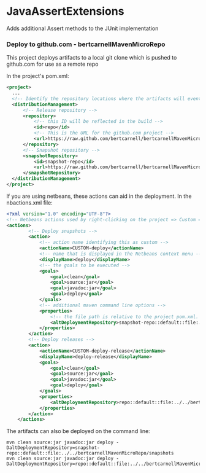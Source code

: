 JavaAssertExtensions
====================

Adds additional Assert methods to the JUnit implementation

### Deploy to github.com - bertcarnellMavenMicroRepo

This project deploys artifacts to a local git clone which is pushed to github.com for use as a remote repo

In the project's pom.xml:

```xml
<project>
  ...
  <!-- Identify the repository locations where the artifacts will eventually reside -->
  <distributionManagement>
      <!-- Release repository -->
      <repository>
          <!-- this ID will be reflected in the build -->
          <id>repo</id>
          <!-- This is the URL for the github.com project --> 
          <url>https://raw.github.com/bertcarnell/bertcarnellMavenMicroRepo/master/releases</url>
      </repository>
      <!-- Snapshot repository -->
      <snapshotRepository>
          <id>snapshot-repo</id>
          <url>https://raw.github.com/bertcarnell/bertcarnellMavenMicroRepo/master/snapshots</url>
      </snapshotRepository>
  </distributionManagement>
</project>
```

If you are using netbeans, these actions can aid in the deployment.  In the nbactions.xml file:

```xml
<?xml version="1.0" encoding="UTF-8"?>
<!-- Netbeans actions used by right-clicking on the project => Custom => deploy -->
<actions>
        <!-- Deploy snapshots -->
        <action>
            <!-- action name identifying this as custom -->
            <actionName>CUSTOM-deploy</actionName>
            <!-- name that is displayed in the Netbeans context menu -->
            <displayName>deploy</displayName>
            <!-- the goals to be executed -->
            <goals>
                <goal>clean</goal>
                <goal>source:jar</goal>
                <goal>javadoc:jar</goal>
                <goal>deploy</goal>
            </goals>
            <!-- additional maven command line options -->
            <properties>
                <!-- the file path is relative to the project pom.xml.  An absolute path can also be used -->
                <altDeploymentRepository>snapshot-repo::default::file:../../bertcarnellMavenMicroRepo/snapshots</altDeploymentRepository>
            </properties>
        </action>
        <!-- Deploy releases -->
        <action>
            <actionName>CUSTOM-deploy-release</actionName>
            <displayName>deploy-release</displayName>
            <goals>
                <goal>clean</goal>
                <goal>source:jar</goal>
                <goal>javadoc:jar</goal>
                <goal>deploy</goal>
            </goals>
            <properties>
                <altDeploymentRepository>repo::default::file:../../bertcarnellMavenMicroRepo/releases</altDeploymentRepository>
            </properties>
        </action>
    </actions>
```

The artifacts can also be deployed on the command line:

```
mvn clean source:jar javadoc:jar deploy -DaltDeploymentRepository=snapshot-repo::default::file:../../bertcarnellMavenMicroRepo/snapshots
mvn clean source:jar javadoc:jar deploy -DaltDeploymentRepository=repo::default::file:../../bertcarnellMavenMicroRepo/releases
```
